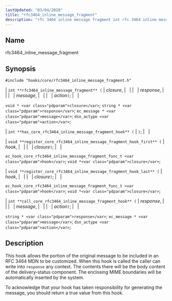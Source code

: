 ```yaml
---
lastUpdated: "03/04/2020"
title: "rfc3464_inline_message_fragment"
description: "rfc 3464 inline message fragment int rfc 3464 inline message fragment closure response message action void closure string response ec message message dsn actype action int has core rfc 3464 inline message fragment hook void register core rfc 3464 inline message fragment hook first hook closure ec hook core rfc..."
---
```


<a name="hooks.core.rfc3464_inline_message_fragment"></a> 
## Name

rfc3464_inline_message_fragment

## Synopsis

`#include "hooks/core/rfc3464_inline_message_fragment.h"`

| `int **rfc3464_inline_message_fragment** (` | <var class="pdparam">closure</var>, |   |
|   | <var class="pdparam">response</var>, |   |
|   | <var class="pdparam">message</var>, |   |
|   | <var class="pdparam">action</var>`)`; |   |

`void * <var class="pdparam">closure</var>`;
`string * <var class="pdparam">response</var>`;
`ec_message * <var class="pdparam">message</var>`;
`dsn_actype <var class="pdparam">action</var>`;

| `int **has_core_rfc3464_inline_message_fragment_hook** (` | `)`; |   |

| `void **register_core_rfc3464_inline_message_fragment_hook_first** (` | <var class="pdparam">hook</var>, |   |
|   | <var class="pdparam">closure</var>`)`; |   |

`ec_hook_core_rfc3464_inline_message_fragment_func_t <var class="pdparam">hook</var>`;
`void *<var class="pdparam">closure</var>`;

| `void **register_core_rfc3464_inline_message_fragment_hook_last** (` | <var class="pdparam">hook</var>, |   |
|   | <var class="pdparam">closure</var>`)`; |   |

`ec_hook_core_rfc3464_inline_message_fragment_func_t <var class="pdparam">hook</var>`;
`void *<var class="pdparam">closure</var>`;

| `int **call_core_rfc3464_inline_message_fragment_hook** (` | <var class="pdparam">response</var>, |   |
|   | <var class="pdparam">message</var>, |   |
|   | <var class="pdparam">action</var>`)`; |   |

`string * <var class="pdparam">response</var>`;
`ec_message * <var class="pdparam">message</var>`;
`dsn_actype <var class="pdparam">action</var>`;<a name="idp36934864"></a> 
## Description

This hook allows the portion of the original message to be included in an RFC 3464 MDN to be customized. When this hook is called the caller can write into `response` any context. The contents there will be the body content of the delivery-status component. The enclosing MIME boundaries will be automatically inserted by the system.

To acknowledge that your hook has taken responsibility for generating the message, you should return a true value from this hook.